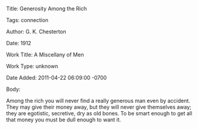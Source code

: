 Title:  Generosity Among the Rich

Tags:   connection

Author: G. K. Chesterton

Date:   1912

Work Title: A Miscellany of Men

Work Type: unknown

Date Added: 2011-04-22 06:09:00 -0700

Body: 

Among the rich you will never find a really generous man even by accident. They may give their money away, but they will never give themselves away; they are egotistic, secretive, dry as old bones. To be smart enough to get all that money you must be dull enough to want it. 

